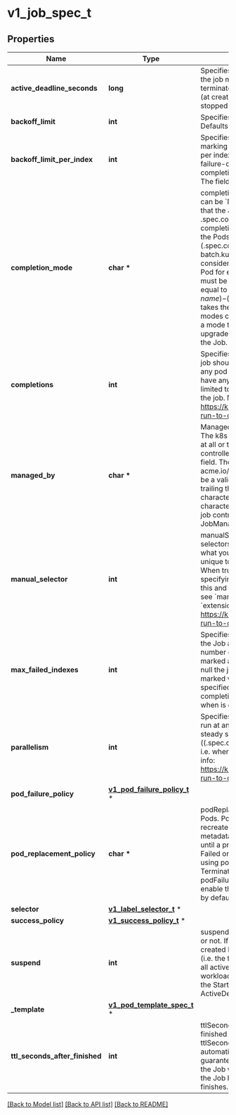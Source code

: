 # v1_job_spec_t

## Properties
Name | Type | Description | Notes
------------ | ------------- | ------------- | -------------
**active_deadline_seconds** | **long** | Specifies the duration in seconds relative to the startTime that the job may be continuously active before the system tries to terminate it; value must be positive integer. If a Job is suspended (at creation or through an update), this timer will effectively be stopped and reset when the Job is resumed again. | [optional] 
**backoff_limit** | **int** | Specifies the number of retries before marking this job failed. Defaults to 6 | [optional] 
**backoff_limit_per_index** | **int** | Specifies the limit for the number of retries within an index before marking this index as failed. When enabled the number of failures per index is kept in the pod&#39;s batch.kubernetes.io/job-index-failure-count annotation. It can only be set when Job&#39;s completionMode&#x3D;Indexed, and the Pod&#39;s restart policy is Never. The field is immutable. | [optional] 
**completion_mode** | **char \*** | completionMode specifies how Pod completions are tracked. It can be &#x60;NonIndexed&#x60; (default) or &#x60;Indexed&#x60;.  &#x60;NonIndexed&#x60; means that the Job is considered complete when there have been .spec.completions successfully completed Pods. Each Pod completion is homologous to each other.  &#x60;Indexed&#x60; means that the Pods of a Job get an associated completion index from 0 to (.spec.completions - 1), available in the annotation batch.kubernetes.io/job-completion-index. The Job is considered complete when there is one successfully completed Pod for each index. When value is &#x60;Indexed&#x60;, .spec.completions must be specified and &#x60;.spec.parallelism&#x60; must be less than or equal to 10^5. In addition, The Pod name takes the form &#x60;$(job-name)-$(index)-$(random-string)&#x60;, the Pod hostname takes the form &#x60;$(job-name)-$(index)&#x60;.  More completion modes can be added in the future. If the Job controller observes a mode that it doesn&#39;t recognize, which is possible during upgrades due to version skew, the controller skips updates for the Job. | [optional] 
**completions** | **int** | Specifies the desired number of successfully finished pods the job should be run with.  Setting to null means that the success of any pod signals the success of all pods, and allows parallelism to have any positive value.  Setting to 1 means that parallelism is limited to 1 and the success of that pod signals the success of the job. More info: https://kubernetes.io/docs/concepts/workloads/controllers/jobs-run-to-completion/ | [optional] 
**managed_by** | **char \*** | ManagedBy field indicates the controller that manages a Job. The k8s Job controller reconciles jobs which don&#39;t have this field at all or the field value is the reserved string &#x60;kubernetes.io/job-controller&#x60;, but skips reconciling Jobs with a custom value for this field. The value must be a valid domain-prefixed path (e.g. acme.io/foo) - all characters before the first \&quot;/\&quot; must be a valid subdomain as defined by RFC 1123. All characters trailing the first \&quot;/\&quot; must be valid HTTP Path characters as defined by RFC 3986. The value cannot exceed 63 characters. This field is immutable.  This field is beta-level. The job controller accepts setting the field when the feature gate JobManagedBy is enabled (enabled by default). | [optional] 
**manual_selector** | **int** | manualSelector controls generation of pod labels and pod selectors. Leave &#x60;manualSelector&#x60; unset unless you are certain what you are doing. When false or unset, the system pick labels unique to this job and appends those labels to the pod template.  When true, the user is responsible for picking unique labels and specifying the selector.  Failure to pick a unique label may cause this and other jobs to not function correctly.  However, You may see &#x60;manualSelector&#x3D;true&#x60; in jobs that were created with the old &#x60;extensions/v1beta1&#x60; API. More info: https://kubernetes.io/docs/concepts/workloads/controllers/jobs-run-to-completion/#specifying-your-own-pod-selector | [optional] 
**max_failed_indexes** | **int** | Specifies the maximal number of failed indexes before marking the Job as failed, when backoffLimitPerIndex is set. Once the number of failed indexes exceeds this number the entire Job is marked as Failed and its execution is terminated. When left as null the job continues execution of all of its indexes and is marked with the &#x60;Complete&#x60; Job condition. It can only be specified when backoffLimitPerIndex is set. It can be null or up to completions. It is required and must be less than or equal to 10^4 when is completions greater than 10^5. | [optional] 
**parallelism** | **int** | Specifies the maximum desired number of pods the job should run at any given time. The actual number of pods running in steady state will be less than this number when ((.spec.completions - .status.successful) &lt; .spec.parallelism), i.e. when the work left to do is less than max parallelism. More info: https://kubernetes.io/docs/concepts/workloads/controllers/jobs-run-to-completion/ | [optional] 
**pod_failure_policy** | [**v1_pod_failure_policy_t**](v1_pod_failure_policy.md) \* |  | [optional] 
**pod_replacement_policy** | **char \*** | podReplacementPolicy specifies when to create replacement Pods. Possible values are: - TerminatingOrFailed means that we recreate pods   when they are terminating (has a metadata.deletionTimestamp) or failed. - Failed means to wait until a previously created Pod is fully terminated (has phase   Failed or Succeeded) before creating a replacement Pod.  When using podFailurePolicy, Failed is the the only allowed value. TerminatingOrFailed and Failed are allowed values when podFailurePolicy is not in use. This is an beta field. To use this, enable the JobPodReplacementPolicy feature toggle. This is on by default. | [optional] 
**selector** | [**v1_label_selector_t**](v1_label_selector.md) \* |  | [optional] 
**success_policy** | [**v1_success_policy_t**](v1_success_policy.md) \* |  | [optional] 
**suspend** | **int** | suspend specifies whether the Job controller should create Pods or not. If a Job is created with suspend set to true, no Pods are created by the Job controller. If a Job is suspended after creation (i.e. the flag goes from false to true), the Job controller will delete all active Pods associated with this Job. Users must design their workload to gracefully handle this. Suspending a Job will reset the StartTime field of the Job, effectively resetting the ActiveDeadlineSeconds timer too. Defaults to false. | [optional] 
**_template** | [**v1_pod_template_spec_t**](v1_pod_template_spec.md) \* |  | 
**ttl_seconds_after_finished** | **int** | ttlSecondsAfterFinished limits the lifetime of a Job that has finished execution (either Complete or Failed). If this field is set, ttlSecondsAfterFinished after the Job finishes, it is eligible to be automatically deleted. When the Job is being deleted, its lifecycle guarantees (e.g. finalizers) will be honored. If this field is unset, the Job won&#39;t be automatically deleted. If this field is set to zero, the Job becomes eligible to be deleted immediately after it finishes. | [optional] 

[[Back to Model list]](../README.md#documentation-for-models) [[Back to API list]](../README.md#documentation-for-api-endpoints) [[Back to README]](../README.md)



